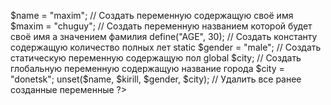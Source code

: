 
$name = "maxim";  // Создать переменную содержащую своё имя
$maxim = "chuguy"; // Создать переменную названием которой будет своё имя а значением фамилия
define("AGE", 30); // Создать константу содержащую количество полных лет
static $gender = "male"; // Создать статическую переменную содержащую пол
global $city; // Создать глобальную переменную содержащую название города 
$city = "donetsk";         
unset($name, $kirill, $gender, $city); // Удалить все ранее созданные переменные
?>